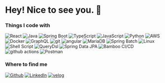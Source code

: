 <h1>Hey! Nice to see you. 👋 </h1>

<!-- <p>Welcome to my page! </br> I'm Deho, Backend developer from <img src="https://cdn-icons-png.flaticon.com/512/197/197560.png" width="13"/> <b>Lorient, France</b>, currently living in <img src="https://cdn-icons-png.flaticon.com/512/197/197564.png" width="13"/> <b>Stockholm, Sweden</b>. </p> -->
<h3>Things I code with</h3>
<p>
  <img alt="React" src="https://img.shields.io/badge/-React-45b8d8?style=flat-square&logo=react&logoColor=white" />
  <img src="https://img.shields.io/badge/Java-007396?style=flat-square&logo=java&logoColor=white" alt="Java">
  <img src="https://img.shields.io/badge/Spring_Boot-6DB33F?style=flat-square&logo=spring-boot&logoColor=white" alt="Spring Boot">
  <img src="https://img.shields.io/badge/TypeScript-3178C6?style=flat-square&logo=typescript&logoColor=white" alt="TypeScript">
  <img src="https://img.shields.io/badge/JavaScript-F7DF1E?style=flat-square&logo=javascript&logoColor=black" alt="JavaScript">
  <img src="https://img.shields.io/badge/Python-3776AB?style=flat-square&logo=python&logoColor=white" alt="Python">
  <img src="https://img.shields.io/badge/AWS-232F3E?style=flat-square&logo=amazon&logoColor=white" alt="AWS">
  <img src="https://img.shields.io/badge/Docker-2496ED?style=flat-square&logo=docker&logoColor=white" alt="Docker">
  <img alt="GraphQL" src="https://img.shields.io/badge/-GraphQL-E10098?style=flat-square&logo=graphql&logoColor=white" />
  <img alt="git" src="https://img.shields.io/badge/-Git-F05032?style=flat-square&logo=git&logoColor=white" />
  <img alt="angular" src="https://img.shields.io/badge/-Angular-DD0031?style=flat-square&logo=angular&logoColor=white" />
  <img src="https://img.shields.io/badge/MariaDB-003545?style=flat-square&logo=mariadb&logoColor=white" alt="MariaDB">
  <img src="https://img.shields.io/badge/Spring_Batch-6DB33F?style=flat-square&logo=spring&logoColor=white" alt="Spring Batch">
  <img src="https://img.shields.io/badge/Linux-FCC624?style=flat-square&logo=linux&logoColor=black" alt="Linux">
  <img src="https://img.shields.io/badge/Shell_Script-4EAA25?style=flat-square&logo=gnu-bash&logoColor=white" alt="Shell Script">
  <img src="https://img.shields.io/badge/QueryDsl-F0FFFF?style=flat-square&logo=queryDsl&logoColor=white" alt="QueryDsl">
<img src="https://img.shields.io/badge/Spring_Data_JPA-6DB33F?style=flat-square&logo=spring&logoColor=white" alt="Spring Data JPA">
<img src="https://img.shields.io/badge/Bamboo_CI%2FCD-0052CC?style=flat-square&logo=bamboo&logoColor=white" alt="Bamboo CI/CD">
<img alt="github actions" src="https://img.shields.io/badge/-Github_Actions-2088FF?style=flat-square&logo=github-actions&logoColor=white" />
<img src="https://img.shields.io/badge/Postman-FF6C37?style=flat-square&logo=postman&logoColor=white" alt="Postman">
</p>

<h3>Where to find me</h3>
<p>
<a href="https://github.com/KyleKim107" target="_blank">
<img alt="Github" src="https://img.shields.io/badge/GitHub-%2312100E.svg?&style=for-the-badge&logo=Github&logoColor=white" /></a>
<a href="https://www.linkedin.com/feed/" target="_blank">
<img alt="LinkedIn" src="https://img.shields.io/badge/linkedin-%230077B5.svg?&style=for-the-badge&logo=linkedin&logoColor=white" /></a>
<a href="https://www.linkedin.com/feed/" target="_blank">
<img alt="velog" src="https://img.shields.io/badge/Velog-1dbf73?style=for-the-badge&logo=Velog&logoColor=white&link=https://velog.io/@kwak0568"/></a>
<a href="https://velog.io/@sigint_107/posts">

</p>

<!--
**KyleKim107/KyleKim107** is a ✨ _special_ ✨ repository because its `README.md` (this file) appears on your GitHub profile.

Here are some ideas to get you started:

- 🔭 I’m currently working on ...
- 🌱 I’m currently learning ...
- 👯 I’m looking to collaborate on ...
- 🤔 I’m looking for help with ...
- 💬 Ask me about ...
- 📫 How to reach me: ...
- 😄 Pronouns: ...
- ⚡ Fun fact: ...
-->
